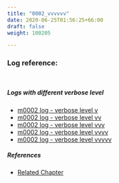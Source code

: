```yaml
---
title: "0002_vvvvvv"
date: 2020-06-25T01:56:25+66:00
draft: false
weight: 100205

---
```


### Log reference: <no value>

```
    
```

##### Logs with different verbose level
* [m0002 log - verbose level v](../../logs/m0002_v)
* [m0002 log - verbose level vv](../../logs/m0002_vv)
* [m0002 log - verbose level vvv](../../logs/m0002_vvv)
* [m0002 log - verbose level vvvv](../../logs/m0002_vvvv)
* [m0002 log - verbose level vvvvv](../../logs/m0002_vvvvv)

##### References
* [Related Chapter](../../module/0002)
